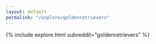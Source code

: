 ```yaml
---
layout: default
permalink: "/explore/goldenretrievers"
---
```


{% include explore.html subreddit="goldenretrievers" %}

